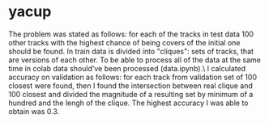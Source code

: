 # yacup
The problem was stated as follows: for each of the tracks in test data 100 other tracks with the highest chance of being covers of the initial one should be found. In train data is divided into "cliques": sets of tracks, that are versions of each other. To be able to process all of the data at the same time in colab data should've been processed (data.ipynb).\\
I calculated accuracy on validation as follows: for each track from validation set of 100 closest were found, then I found the intersection between real clique and 100 closest and divided the magnitude of a resulting set by minimum of a hundred and the lengh of the clique. The highest accuracy I was able to obtain was 0.3.

